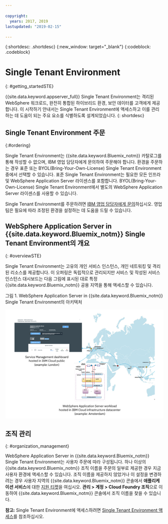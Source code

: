```yaml
---

copyright:
  years: 2017, 2019
lastupdated: "2019-02-15"

---
```


{:shortdesc: .shortdesc}
{:new_window: target="_blank"}
{:codeblock: .codeblock}

# Single Tenant Environment
{: #getting_startedSTE}

{{site.data.keyword.appserver_full}} Single Tenant Environment는 격리된 WebSphere 워크로드, 완전히 통합된 하이브리드 환경, 보안 데이터를 고객에게 제공합니다. 이 시작하기 안내서는 Single Tenant Environment에 액세스하고 이를 관리하는 데 도움이 되는 주요 요소를 식별하도록 설계되었습니다.
{: shortdesc}

## Single Tenant Environment 주문
{:#ordering}

Single Tenant Environment는 {{site.data.keyword.Bluemix_notm}} 카탈로그를 통해 작성할 수 없으며, IBM 영업 담당자에게 문의하여 주문해야 합니다. 환경을 주문하는 경우 표준 또는 BYOL(Bring-Your-Own-License) Single Tenant Environment 중에서 선택할 수 있습니다. 표준 Single Tenant Environment는 필요한 모든 인프라 및 WebSphere Application Server 라이센스를 포함합니다. BYOL(Bring-Your-Own-License) Single Tenant Environment에서 별도의 WebSphere Application Server 라이센스를 사용할 수 있습니다.

Single Tenant Environment를 주문하려면 [IBM 영업 담당자에게 문의](/docs/services/ApplicationServeronCloud?topic=wasaas-reporting_issues#contacting-sales)하십시오. 영업 팀은 필요에 따라 조정된 환경을 설정하는 데 도움을 드릴 수 있습니다.

## WebSphere Application Server in {{site.data.keyword.Bluemix_notm}} Single Tenant Environment의 개요
{: #overviewSTE}

Single Tenant Environment는 고유의 개인 서비스 인스턴스, 개인 네트워킹 및 격리된 리소스를 제공합니다. 이 오퍼링은 독립적으로 관리되지만 서비스 및 작성된 서비스 인스턴스 대시보드는 다음 그림에 표시된 대로 특정 {{site.data.keyword.Bluemix_notm}} 공용 지역을 통해 액세스할 수 있습니다.

그림 1. WebSphere Application Server in {{site.data.keyword.Bluemix_notm}} Single Tenant Environment의 아키텍처

![그림 1. Single Tenant Environment의 아키텍처](images/WASaaS.png)


## 조직 관리
{: #organization_management}

WebSphere Application Server in {{site.data.keyword.Bluemix_notm}} Single Tenant Environment는 사용자 주문에 따라 구성됩니다. 하나 이상의 {{site.data.keyword.Bluemix_notm}} 조직 이름을 주문의 일부로 제공한 경우 지금 사용자 환경에 액세스할 수 있습니다. 조직 이름을 제공하지 않았거나 이 설정을 변경하려는 경우 사용자 지역의 {{site.data.keyword.Bluemix_notm}} 콘솔에서 **애플리케이션 서비스**에 대한 [지원 티켓](/docs/services/ApplicationServeronCloud?topic=wasaas-reporting_issues#reporting_issues)을 여십시오. **관리 > 계정 > Cloud Foundry 조직**으로 이동하여 {{site.data.keyword.Bluemix_notm}} 콘솔에서 조직 이름을 찾을 수 있습니다.

**참고:** Single Tenant Environment에 액세스하려면 [Single Tenant Environment 액세스](/docs/services/ApplicationServeronCloud?topic=wasaas-singleTenantEnvironment#singleTenantEnvironment)를 참조하십시오.
